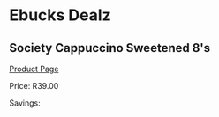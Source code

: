 
# Ebucks Dealz
## Society Cappuccino Sweetened 8's
[Product Page](https://www.ebucks.com/web/shop/productSelected.do?prodId=1201722615&catId=908607666)

Price: R39.00

Savings: 


	
